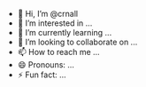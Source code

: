 - 👋 Hi, I’m @crnall
- 👀 I’m interested in ...
- 🌱 I’m currently learning ...
- 💞️ I’m looking to collaborate on ...
- 📫 How to reach me ...
- 😄 Pronouns: ...
- ⚡ Fun fact: ...

<!---
crnall/crnall is a ✨ special ✨ repository because its `README.md` (this file) appears on your GitHub profile.
You can click the Preview link to take a look at your changes.
--->
